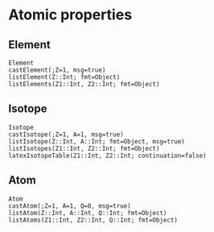 # Atomic properties

## Element
```@docs
Element
castElement(;Z=1, msg=true)
listElement(Z::Int; fmt=Object)
listElements(Z1::Int, Z2::Int; fmt=Object)
```

## Isotope
```@docs
Isotope
castIsotope(;Z=1, A=1, msg=true)
listIsotope(Z::Int, A::Int; fmt=Object, msg=true)
listIsotopes(Z1::Int, Z2::Int; fmt=Object)
latexIsotopeTable(Z1::Int, Z2::Int; continuation=false)
```

## Atom
```@docs
Atom
castAtom(;Z=1, A=1, Q=0, msg=true)
listAtom(Z::Int, A::Int, Q::Int; fmt=Object)
listAtoms(Z1::Int, Z2::Int, Q::Int; fmt=Object)
```